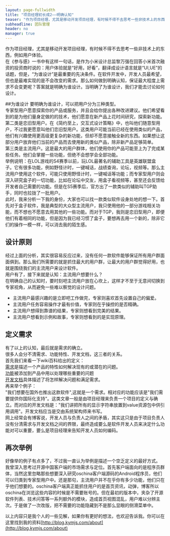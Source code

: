```yaml
---
layout: page-fullwidth
title: "项目经理初长成2——明确认知"
teaser: "作为项目经理，尤其是移动开发项目经理，有时候不得不去思考一些非技术上的东西，例如用户体验。"
subheadline: 团队管理
header: no
manager: true
---
```

作为项目经理，尤其是移动开发项目经理，有时候不得不去思考一些非技术上的东西，例如用户体验。<br>
在《参与感》一书中有这样一句话，是作为小米设计总监黎万强在回答小米首次融资的投资商时说的：用户体验就是“好用，好看”，翻译成设计语言就是“UI,UE”的话题，但是，“为谁设计”是最重要的先决条件。在软件开发中，开发人员最希望，但也是最难实现的是不会改变的需求。那么如何做到明确认知，保证最大程度上需求不会变更呢？答案就是明确为谁设计。当明确了为谁设计，我们才能去讨论如何设计。<br>

##为谁设计
要明确为谁设计，可以把用户分为三种类型。<br>
专家型用户愿意探索你的产品或服务，并且会给你提出各种改进建议。他们希望看到的是为他们量身定做的的技术，他们愿意在新产品上花时间研究，探索新功能。<br>
第二类是恋旧型用户。在《简约至上，交互式设计策略》中，也叫他们随意型用户，不过我更愿意叫他们恋旧型用户。这类用户可能当前已经在使用类似的产品，他们有兴趣使用更高级更复杂的新功能，但却不愿意接触全新的东西。如果想让这部分用户放弃他们当前的产品而去使用新的类似产品，除非新产品足够简单。<br>
第三类是主流用户。这是最大的用户群体，他们使用你的产品可能至上为了完成某些任务。他们会掌握一些功能，但绝不会想学会全部功能。<br>
举例说明：在LOL游戏的S4赛季以前，玩LOL最著名的辅助工具是英雄联盟盒子。它有很多功能，例如野怪计时，一键喊话，战绩查询，论坛，视频等。那么主流用户使用这个软件，可能只使用野怪计时，一键喊话等功能；而专家型用户则会深入研究盒子的一切功能，比如在论坛中交友，用盒子看视频等，甚至还会反馈给开发者自己需要的功能。但是在S5赛季后，官方出了一款类似的辅助叫TGP助手，同时也拉拢了一批用户。<br>
此时，我来分析一下我的身份，大家也可以找一款类似软件设身处地的想一下。首先对于盒子软件，我是典型的大众型主流用户，我只使用他的一部分游戏相关功能，而不想也不愿意去用其他的一些功能。而对于TGP，我则是恋旧型用户，即便他们有着相同的功能，但是因为我已经习惯了盒子，要想再去用一个新的，除非它们的操作一模一样，可以消去我的陌生感。<br>

## 设计原则
经过上面的分析，其实很容易反应过来，没有任何一款软件能够保证所有用户群面面俱到。那么我们所需要的就是抓住最大的用户群，让最大的用户群觉得好用，也就是围绕我们的主流用户来设计软件。<br>
用户有了，接下来就是认知：主流用户想要什么？<br>
在明确自己的认知时，要时刻吧主流用户放在心坎上，这样才不至于无意间切换到专家视角，从而避免一些难以察觉的设计问题。<br>
* 主流用户最感兴趣的是立即吧工作做完，专家则喜欢首先设置自己的偏爱。<br>
* 主流用户任务容易操作才最有价值，专家则在乎操控的是否精确。<br>
* 主流用户想得到靠谱的结果，专家则想看到完美的结果。<br>
* 主流用户想看到示例和故事，专家则想看到的是实现原理。<br>

## 定义需求
有了以上的认知，最后就是需求的确立。<br>
很多人会分不清需求、功能特性、开发文档，这三者的关系。<br>
首先我们来看一下wiki百科给出的定义：<br>
  [需求](http://zh.wikipedia.<br>org/wiki/%E9%9C%80%E6%B1%82%E5%88%86%E6%9E%90)是描述一个产品的特性如何解决现有的或潜在的问题。<br>
  [功能](http://zh.wikipedia.org/wiki/%E5%8A%9F%E8%83%BD)被添加到产品中用以处理哪些重要的问题<br>
  [开发文档](http://zh.wikipedia.org/zh/%E8%BD%AF%E4%BB%B6%E6%96%87%E6%A1%A3)具体描述了将怎样解决问题和满足需求。<br>
再来举个例子：<br>
"我们想要在国外也推出这款软件",这就是一个需求。相对应的功能应该是"我们需要提供你国际化支持"。这类文章一般是由项目经理来负责一个项目的定义与确立。而对应的开发文档是："我们讲把所有的显示字符串放置到value资源包中供引用调用"。开发文档应当是交由系统架构师来书写。<br>
网上经常会有博客说，开发人员与负责人之间的矛盾，其实这只是由于项目负责人没有分清需求与开发文档之间的界限，最终造成要么是软件开发人员来决定什么功能对可以重要，要么是项目经理来告知开发人员如何编码。<br>

## 再次举例
好像举的例子有点多了，不过我一直认为举例是描述一个空乏定义的最好方式。<br>
我曾深入思考过开源中国客户端的市场需求与定位。首先客户端面向的是程序员群体，当然这里忽略那些想要深入研究oschina客户端源码的Android程序员，他们可以归类到专家型用户中。还是那句，主流用户并不在乎你有多少功能，他们只在乎他们想要的。oschina客户端真正能抓住用户的是首页资讯，动弹，博客所以oschina在浏览这些内容的时候是不需要账号的。但在最初的版本中，夹杂了开源软件列表、技术问答等一系列额外的模块，造成首页视图混乱，用户难以分辨主次。于是做了一次改版，把不需要的功能隐藏到不是那么显眼的侧滑菜单中。<br>

以上内容只是我个人的一些见解，如果你有更好的想法，也欢迎告诉我。你可以在这里找到我的资料[http://blog.kymjs.com/about](http://blog.kymjs.com/about)